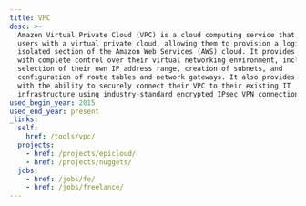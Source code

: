 ```yaml
---
title: VPC
desc: >-
  Amazon Virtual Private Cloud (VPC) is a cloud computing service that provides
  users with a virtual private cloud, allowing them to provision a logically
  isolated section of the Amazon Web Services (AWS) cloud. It provides users
  with complete control over their virtual networking environment, including
  selection of their own IP address range, creation of subnets, and
  configuration of route tables and network gateways. It also provides users
  with the ability to securely connect their VPC to their existing IT
  infrastructure using industry-standard encrypted IPsec VPN connections.
used_begin_year: 2015
used_end_year: present
_links:
  self:
    href: /tools/vpc/
  projects:
    - href: /projects/epicloud/
    - href: /projects/nuggets/
  jobs:
    - href: /jobs/fe/
    - href: /jobs/freelance/
---
```

